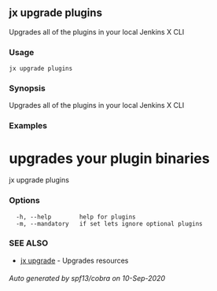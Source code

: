 ## jx upgrade plugins

Upgrades all of the plugins in your local Jenkins X CLI

### Usage

```
jx upgrade plugins
```

### Synopsis

Upgrades all of the plugins in your local Jenkins X CLI

### Examples

  # upgrades your plugin binaries
  jx upgrade plugins

### Options

```
  -h, --help        help for plugins
  -m, --mandatory   if set lets ignore optional plugins
```

### SEE ALSO

* [jx upgrade](jx_upgrade.md)	 - Upgrades resources

###### Auto generated by spf13/cobra on 10-Sep-2020
